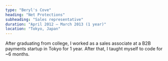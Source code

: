 ```yaml
---
type: "Beryl's Cove"
heading: "Net Protections"
subheading: "Sales representative"
duration: "April 2012 – March 2013 (1 year)"
location: "Tokyo, Japan"
---
```


After graduating from college, I worked as a sales associate at a B2B payments startup in Tokyo for 1 year. After that, I taught myself to code for ~6 months.
